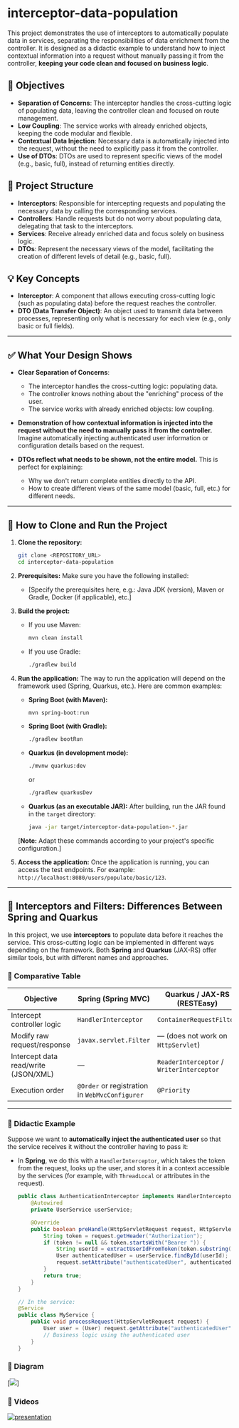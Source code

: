 # interceptor-data-population

This project demonstrates the use of interceptors to automatically populate data in services, separating the responsibilities of data enrichment from the controller. It is designed as a didactic example to understand how to inject contextual information into a request without manually passing it from the controller, **keeping your code clean and focused on business logic**.

## 🎯 Objectives

- **Separation of Concerns**: The interceptor handles the cross-cutting logic of populating data, leaving the controller clean and focused on route management.
- **Low Coupling**: The service works with already enriched objects, keeping the code modular and flexible.
- **Contextual Data Injection**: Necessary data is automatically injected into the request, without the need to explicitly pass it from the controller.
- **Use of DTOs**: DTOs are used to represent specific views of the model (e.g., basic, full), instead of returning entities directly.

## 🧱 Project Structure

- **Interceptors**: Responsible for intercepting requests and populating the necessary data by calling the corresponding services.
- **Controllers**: Handle requests but do not worry about populating data, delegating that task to the interceptors.
- **Services**: Receive already enriched data and focus solely on business logic.
- **DTOs**: Represent the necessary views of the model, facilitating the creation of different levels of detail (e.g., basic, full).

## 💡 Key Concepts

- **Interceptor**: A component that allows executing cross-cutting logic (such as populating data) before the request reaches the controller.
- **DTO (Data Transfer Object)**: An object used to transmit data between processes, representing only what is necessary for each view (e.g., only basic or full fields).

---

## ✅ What Your Design Shows

- **Clear Separation of Concerns**:
    - The interceptor handles the cross-cutting logic: populating data.
    - The controller knows nothing about the "enriching" process of the user.
    - The service works with already enriched objects: low coupling.

- **Demonstration of how contextual information is injected into the request without the need to manually pass it from the controller.** Imagine automatically injecting authenticated user information or configuration details based on the request.

- **DTOs reflect what needs to be shown, not the entire model.** This is perfect for explaining:
    - Why we don't return complete entities directly to the API.
    - How to create different views of the same model (basic, full, etc.) for different needs.

---

## 🚀 How to Clone and Run the Project

1.  **Clone the repository:**
    ```bash
    git clone <REPOSITORY_URL>
    cd interceptor-data-population
    ```

2.  **Prerequisites:** Make sure you have the following installed:
    * [Specify the prerequisites here, e.g.: Java JDK (version), Maven or Gradle, Docker (if applicable), etc.]

3.  **Build the project:**
    * If you use Maven:
        ```bash
        mvn clean install
        ```
    * If you use Gradle:
        ```bash
        ./gradlew build
        ```

4.  **Run the application:** The way to run the application will depend on the framework used (Spring, Quarkus, etc.). Here are common examples:
    * **Spring Boot (with Maven):**
        ```bash
        mvn spring-boot:run
        ```
    * **Spring Boot (with Gradle):**
        ```bash
        ./gradlew bootRun
        ```
    * **Quarkus (in development mode):**
        ```bash
        ./mvnw quarkus:dev
        ```
      or
        ```bash
        ./gradlew quarkusDev
        ```
    * **Quarkus (as an executable JAR):** After building, run the JAR found in the `target` directory:
        ```bash
        java -jar target/interceptor-data-population-*.jar
        ```

    [**Note:** Adapt these commands according to your project's specific configuration.]

5.  **Access the application:** Once the application is running, you can access the test endpoints. For example: `http://localhost:8080/users/populate/basic/123`.

---

## 🧭 Interceptors and Filters: Differences Between Spring and Quarkus

In this project, we use **interceptors** to populate data before it reaches the service. This cross-cutting logic can be implemented in different ways depending on the framework. Both **Spring** and **Quarkus** (JAX-RS) offer similar tools, but with different names and approaches.

### 📌 Comparative Table

| Objective                          | Spring (Spring MVC)               | Quarkus / JAX-RS (RESTEasy)           |
|----------------------------------|-----------------------------------|----------------------------------------|
| Intercept controller logic       | `HandlerInterceptor`              | `ContainerRequestFilter`              |
| Modify raw request/response      | `javax.servlet.Filter`            | — (does not work on `HttpServlet`)     |
| Intercept data read/write (JSON/XML) | —                             | `ReaderInterceptor` / `WriterInterceptor` |
| Execution order                  | `@Order` or registration in `WebMvcConfigurer` | `@Priority`                         |

---

### 🔁 Didactic Example

Suppose we want to **automatically inject the authenticated user** so that the service receives it without the controller having to pass it:

- In **Spring**, we do this with a `HandlerInterceptor`, which takes the token from the request, looks up the user, and stores it in a context accessible by the services (for example, with `ThreadLocal` or attributes in the request).

  ```java
  public class AuthenticationInterceptor implements HandlerInterceptor {
      @Autowired
      private UserService userService;

      @Override
      public boolean preHandle(HttpServletRequest request, HttpServletResponse response, Object handler) throws Exception {
          String token = request.getHeader("Authorization");
          if (token != null && token.startsWith("Bearer ")) {
              String userId = extractUserIdFromToken(token.substring(7));
              User authenticatedUser = userService.findById(userId);
              request.setAttribute("authenticatedUser", authenticatedUser);
          }
          return true;
      }
  }

  // In the service:
  @Service
  public class MyService {
      public void processRequest(HttpServletRequest request) {
          User user = (User) request.getAttribute("authenticatedUser");
          // Business logic using the authenticated user
      }
  }


### 🔁 Diagram 
[![](imagen/flujo1.png)]

### 🔁 Videos
[![presentation](imagen/video-1.png)](https://youtu.be/WYAT77In77E)



